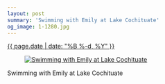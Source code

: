 ```yaml
---
layout: post
summary: 'Swimming with Emily at Lake Cochituate'
og_image: 1-1280.jpg
---
```


<p>
 <time>
  <a href="/1">
   {{ page.date | date: "%B %-d, %Y" }}
  </a>
 </time>
 <a href="/1">
  <figure data-taken="8/15/2013">
   <img alt="Swimming with Emily at Lake Cochituate" sizes="(min-width: 700px) 50vw, calc(100vw - 2rem)" src="{{ site.assets_url }}/1-640.jpg" srcset="{{ site.assets_url }}/1-1280.jpg 1280w, {{ site.assets_url }}/1-960.jpg 960w, {{ site.assets_url }}/1-640.jpg 640w, {{ site.assets_url }}/1-320.jpg 320w"/>
  </figure>
 </a>
 <span>
  Swimming with Emily at Lake Cochituate
 </span>
</p>
